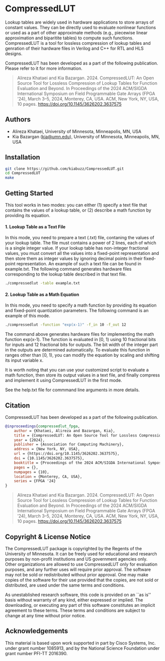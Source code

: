 # CompressedLUT
Lookup tables are widely used in hardware applications to store arrays of constant values. They can be directly used to evaluate nonlinear functions or used as a part of other approximate methods (e.g., piecewise linear approximation and biparitite tables) to compute such functions. CompressedLUT is a tool for lossless compression of lookup tables and genration of their hardware files in Verilog and C++ for RTL and HLS designs. 

CompressedLUT has been developed as a part of the following publication. Please refer to it for more information.
> Alireza Khataei and Kia Bazargan. 2024. CompressedLUT: An Open Source Tool for Lossless Compression of Lookup Tables for Function Evaluation and Beyond. In Proceedings of the 2024 ACM/SIGDA International Symposium on Field Programmable Gate Arrays (FPGA ’24), March 3–5, 2024, Monterey, CA, USA. ACM, New York, NY, USA, 10 pages. https://doi.org/10.1145/3626202.3637575

## Authors
- Alireza Khataei, University of Minnesota, Minneapolis, MN, USA
- Kia Bazargan (kia@umn.edu), University of Minnesota, Minneapolis, MN, USA


## Installation
```bash
git clone https://github.com/kiabuzz/CompressedLUT.git
cd CompressedLUT
make
```
    
## Getting Started
This tool works in two modes: you can either (1) specify  a  text  file  that contains the values of a lookup table, or (2) describe a math function by providing its equation.

#### 1. Lookup Table as a Text File
In this mode, you need to prepare a text (.txt) file, contaning the values of your lookup table. The file must contains a power of 2 lines, each of which is a single integer value. If your lookup table has non-integer fractional values, you must convert all the values into a fixed-point representation and then store them as integer values by ignoring decimal points in their fixed-point representation. An example of such a text file can be found in example.txt. The following command generates hardware files corresponding to the lookup table described in that text file.

```bash
./compressedlut -table example.txt
```

#### 2. Lookup Table as a Math Equation
In this mode, you need to specify a math function by providing its equation and fixed-point quantization parameters. The following command is an example of this mode.

```bash
./compressedlut -function "exp(x-1)" -f_in 10 -f_out 12
```

The command above generates hardware files for implementing the math function exp(x-1). The function is evaluated in [0, 1) using 10 fractional bits for inputs and 12 fractional bits for outputs. The bit width of the integer part in the outputs are determined automatically. To evaluate this function in ranges other than [0, 1), you can modify the equation by scaling and shifting its input variable x.

It is worth noting that you can use your customized script to evaluate a math function, then store its output values in a text file, and finally compress and implement it using CompressedLUT in the first mode.

See the help.txt file for commmand line arguments in more details.

## Citation
CompressedLUT has been developed as a part of the following publication.

```bibtex
@inproceedings{compressedlut_fpga,
    author = {Khataei, Alireza and Bazargan, Kia},
    title = {CompressedLUT: An Open Source Tool for Lossless Compression of Lookup Tables for Function Evaluation and Beyond},
    year = {2024},
    publisher = {Association for Computing Machinery},
    address = {New York, NY, USA},
    url = {https://doi.org/10.1145/3626202.3637575},
    doi = {10.1145/3626202.3637575},
    booktitle = {Proceedings of the 2024 ACM/SIGDA International Symposium on Field Programmable Gate Arrays},
    pages = {},
    numpages = {10},
    location = {Monterey, CA, USA},
    series = {FPGA '24}
}
```

> Alireza Khataei and Kia Bazargan. 2024. CompressedLUT: An Open Source Tool for Lossless Compression of Lookup Tables for Function Evaluation and Beyond. In Proceedings of the 2024 ACM/SIGDA International Symposium on Field Programmable Gate Arrays (FPGA ’24), March 3–5, 2024, Monterey, CA, USA. ACM, New York, NY, USA, 10 pages. https://doi.org/10.1145/3626202.3637575

## Copyright & License Notice
The CompressedLUT package is copyrighted by the Regents of the University of Minnesota. It can be freely used for educational and research purposes by non-profit institutions and US government agencies only. Other organizations are allowed to use CompressedLUT only for evaluation purposes, and any further uses will require prior approval. The software may not be sold or redistributed without prior approval. One may make copies of the software for their use provided that the copies, are not sold or distributed, are used under the same terms and conditions.

As unestablished research software, this code is provided on an ``as is'' basis without warranty of any kind, either expressed or implied. The downloading, or executing any part of this software constitutes an implicit agreement to these terms. These terms and conditions are subject to change at any time without prior notice.


## Acknowledgements
This material is based upon work supported in part by Cisco Systems, Inc. under grant number 1085913, and by the National Science Foundation under grant number PFI-TT 2016390.
